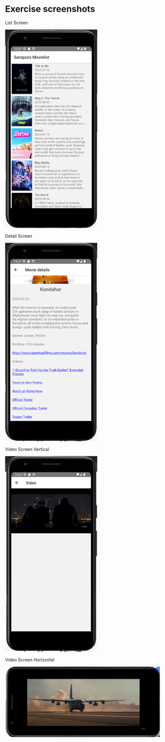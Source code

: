 # Exercise screenshots
List Screen  
  
<img src="Exercise-images/1.png" alt="ListScreen" width="300"/>  

  
Detail Screen  
  
<img src="Exercise-images/2.png" alt="DetailScreen" width="300"/>  

Video Screen Vertical
  
<img src="Exercise-images/3.png" alt="Video" width="300"/>  

  
Video Screen Horizontal  
  
<img src="Exercise-images/4.png" alt="DetailScreen" width="700"/>  

